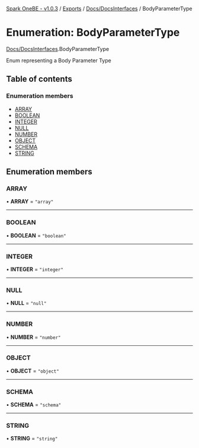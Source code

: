 [Spark OneBE - v1.0.3](../README.md) / [Exports](../modules.md) / [Docs/DocsInterfaces](../modules/Docs_DocsInterfaces.md) / BodyParameterType

# Enumeration: BodyParameterType

[Docs/DocsInterfaces](../modules/Docs_DocsInterfaces.md).BodyParameterType

Enum representing a Body Parameter Type

## Table of contents

### Enumeration members

- [ARRAY](Docs_DocsInterfaces.BodyParameterType.md#array)
- [BOOLEAN](Docs_DocsInterfaces.BodyParameterType.md#boolean)
- [INTEGER](Docs_DocsInterfaces.BodyParameterType.md#integer)
- [NULL](Docs_DocsInterfaces.BodyParameterType.md#null)
- [NUMBER](Docs_DocsInterfaces.BodyParameterType.md#number)
- [OBJECT](Docs_DocsInterfaces.BodyParameterType.md#object)
- [SCHEMA](Docs_DocsInterfaces.BodyParameterType.md#schema)
- [STRING](Docs_DocsInterfaces.BodyParameterType.md#string)

## Enumeration members

### ARRAY

• **ARRAY** = `"array"`

___

### BOOLEAN

• **BOOLEAN** = `"boolean"`

___

### INTEGER

• **INTEGER** = `"integer"`

___

### NULL

• **NULL** = `"null"`

___

### NUMBER

• **NUMBER** = `"number"`

___

### OBJECT

• **OBJECT** = `"object"`

___

### SCHEMA

• **SCHEMA** = `"schema"`

___

### STRING

• **STRING** = `"string"`

